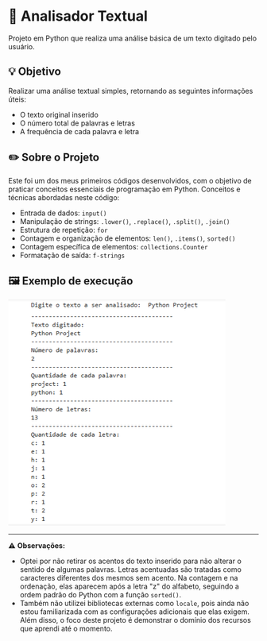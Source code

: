 # 🧾 Analisador Textual

Projeto em Python que realiza uma análise básica de um texto digitado pelo usuário.

## 💡 Objetivo

Realizar uma análise textual simples, retornando as seguintes informações úteis:
- O texto original inserido
- O número total de palavras e letras
- A frequência de cada palavra e letra

## ✏️ Sobre o Projeto

Este foi um dos meus primeiros códigos desenvolvidos, com o objetivo de praticar conceitos essenciais de programação em Python.
Conceitos e técnicas abordadas neste código:
- Entrada de dados: `input()`
- Manipulação de strings: `.lower()`, `.replace()`, `.split()`, `.join()`
- Estrutura de repetição: `for`
- Contagem e organização de elementos: `len()`, `.items()`, `sorted()`
- Contagem específica de elementos: `collections.Counter`
- Formatação de saída: `f-strings`


## 🖼️ Exemplo de execução

![Exemplo de execução](analisador_textual_exemplo.png)

---

⚠️ **Observações:**
- Optei por não retirar os acentos do texto inserido para não alterar o sentido de algumas palavras. Letras acentuadas são tratadas como caracteres diferentes dos mesmos sem acento. Na contagem e na ordenação, elas aparecem após a letra "z" do alfabeto, seguindo a ordem padrão do Python com a função `sorted()`.
- Também não utilizei bibliotecas externas como `locale`, pois ainda não estou familiarizada com as configurações adicionais que elas exigem. Além disso, o foco deste projeto é demonstrar o domínio dos recursos que aprendi até o momento.